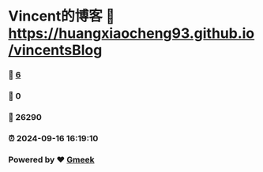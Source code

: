 # Vincent的博客 :link: https://huangxiaocheng93.github.io/vincentsBlog 
### :page_facing_up: [6](https://huangxiaocheng93.github.io/vincentsBlog/tag.html) 
### :speech_balloon: 0 
### :hibiscus: 26290 
### :alarm_clock: 2024-09-16 16:19:10 
### Powered by :heart: [Gmeek](https://github.com/Meekdai/Gmeek)
